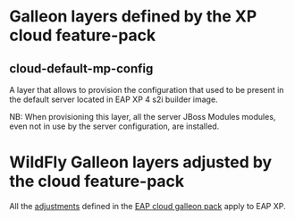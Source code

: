 # Galleon layers defined by the XP cloud feature-pack

## cloud-default-mp-config

A layer that allows to provision the configuration that used to be present in the default server located in EAP XP 4 s2i builder image.

NB: When provisioning this layer, all the server JBoss Modules modules, even not in use by the server configuration, are installed.

# WildFly Galleon layers adjusted by the cloud feature-pack

All the [adjustments](https://github.com/jbossas/eap-cloud-galleon-pack/blob/main/doc/layers.md) defined in the [EAP cloud galleon pack](https://github.com/jbossas/eap-cloud-galleon-pack) apply to EAP XP.
